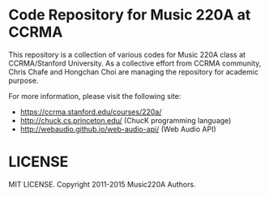 # Code Repository for Music 220A at CCRMA

This repository is a collection of various codes for Music 220A class at CCRMA/Stanford University. As a collective effort from CCRMA community, Chris Chafe and Hongchan Choi are managing the repository for academic purpose.

For more information, please visit the following site:
* https://ccrma.stanford.edu/courses/220a/
* http://chuck.cs.princeton.edu/ (ChucK programming language)
* http://webaudio.github.io/web-audio-api/ (Web Audio API)

# LICENSE

MIT LICENSE. Copyright 2011-2015 Music220A Authors.
